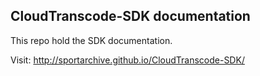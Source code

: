 ## CloudTranscode-SDK documentation

This repo hold the SDK documentation.

Visit: http://sportarchive.github.io/CloudTranscode-SDK/

